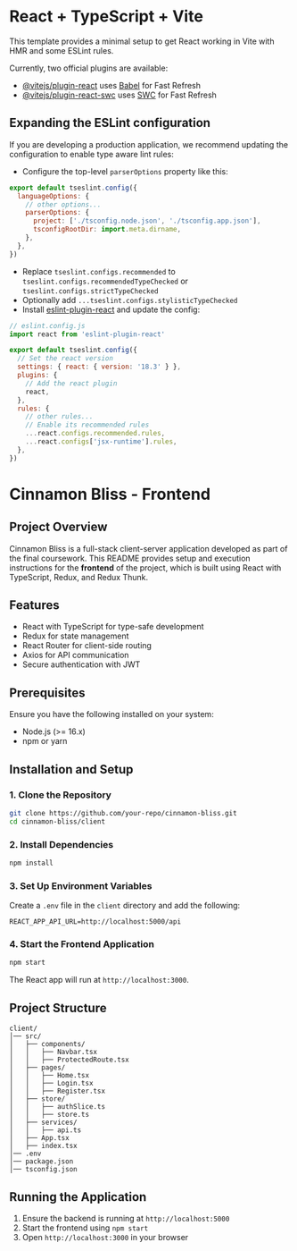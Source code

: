 # React + TypeScript + Vite

This template provides a minimal setup to get React working in Vite with HMR and some ESLint rules.

Currently, two official plugins are available:

- [@vitejs/plugin-react](https://github.com/vitejs/vite-plugin-react/blob/main/packages/plugin-react/README.md) uses [Babel](https://babeljs.io/) for Fast Refresh
- [@vitejs/plugin-react-swc](https://github.com/vitejs/vite-plugin-react-swc) uses [SWC](https://swc.rs/) for Fast Refresh

## Expanding the ESLint configuration

If you are developing a production application, we recommend updating the configuration to enable type aware lint rules:

- Configure the top-level `parserOptions` property like this:

```js
export default tseslint.config({
  languageOptions: {
    // other options...
    parserOptions: {
      project: ['./tsconfig.node.json', './tsconfig.app.json'],
      tsconfigRootDir: import.meta.dirname,
    },
  },
})
```

- Replace `tseslint.configs.recommended` to `tseslint.configs.recommendedTypeChecked` or `tseslint.configs.strictTypeChecked`
- Optionally add `...tseslint.configs.stylisticTypeChecked`
- Install [eslint-plugin-react](https://github.com/jsx-eslint/eslint-plugin-react) and update the config:

```js
// eslint.config.js
import react from 'eslint-plugin-react'

export default tseslint.config({
  // Set the react version
  settings: { react: { version: '18.3' } },
  plugins: {
    // Add the react plugin
    react,
  },
  rules: {
    // other rules...
    // Enable its recommended rules
    ...react.configs.recommended.rules,
    ...react.configs['jsx-runtime'].rules,
  },
})
```
# Cinnamon Bliss - Frontend

## Project Overview
Cinnamon Bliss is a full-stack client-server application developed as part of the final coursework. This README provides setup and execution instructions for the **frontend** of the project, which is built using React with TypeScript, Redux, and Redux Thunk.

## Features
- React with TypeScript for type-safe development
- Redux for state management
- React Router for client-side routing
- Axios for API communication
- Secure authentication with JWT

## Prerequisites
Ensure you have the following installed on your system:
- Node.js (>= 16.x)
- npm or yarn

## Installation and Setup

### 1. Clone the Repository
```sh
git clone https://github.com/your-repo/cinnamon-bliss.git
cd cinnamon-bliss/client
```

### 2. Install Dependencies
```sh
npm install
```

### 3. Set Up Environment Variables
Create a `.env` file in the `client` directory and add the following:
```
REACT_APP_API_URL=http://localhost:5000/api
```

### 4. Start the Frontend Application
```sh
npm start
```
The React app will run at `http://localhost:3000`.

## Project Structure
```
client/
│── src/
│   ├── components/
│   │   ├── Navbar.tsx
│   │   ├── ProtectedRoute.tsx
│   ├── pages/
│   │   ├── Home.tsx
│   │   ├── Login.tsx
│   │   ├── Register.tsx
│   ├── store/
│   │   ├── authSlice.ts
│   │   ├── store.ts
│   ├── services/
│   │   ├── api.ts
│   ├── App.tsx
│   ├── index.tsx
│── .env
│── package.json
│── tsconfig.json
```

## Running the Application
1. Ensure the backend is running at `http://localhost:5000`
2. Start the frontend using `npm start`
3. Open `http://localhost:3000` in your browser
